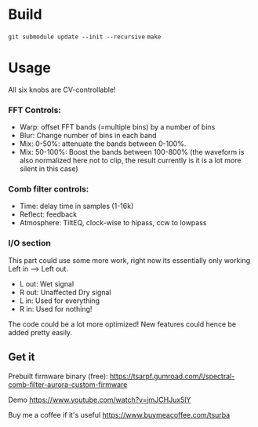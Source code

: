 # Build
`git submodule update --init --recursive`
`make`

# Usage

All six knobs are CV-controllable!
### FFT Controls:
- Warp: offset FFT bands (=multiple bins) by a number of bins
- Blur: Change number of bins in each band
- Mix: 0-50%: attenuate the bands between 0-100%.
- Mix: 50-100%: Boost the bands between 100-800% (the waveform is also normalized here not to clip, the result currently is it is a lot more silent in this case)

### Comb filter controls:
- Time: delay time in samples (1-16k)
- Reflect: feedback
- Atmosphere: TiltEQ, clock-wise to hipass, ccw to lowpass

### I/O section 
This part could use some more work, right now its essentially only working Left in --> Left out.
- L out: Wet signal
- R out: Unaffected Dry signal
- L in: Used for everything
- R in: Used for nothing!


The code could be a lot more optimized! New features could hence be added pretty easily. 

## Get it
Prebuilt firmware binary (free): https://tsarpf.gumroad.com/l/spectral-comb-filter-aurora-custom-firmware

Demo https://www.youtube.com/watch?v=jmJCHJux5lY

Buy me a coffee if it's useful https://www.buymeacoffee.com/tsurba
